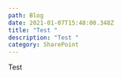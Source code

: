 ```yaml
---
path: Blog
date: 2021-01-07T15:48:00.348Z
title: "Test "
description: "Test "
category: SharePoint
---
```

Test
